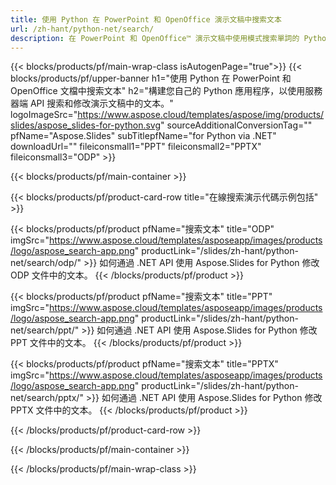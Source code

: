 ```yaml
---
title: 使用 Python 在 PowerPoint 和 OpenOffice 演示文稿中搜索文本
url: /zh-hant/python-net/search/
description: 在 PowerPoint 和 OpenOffice™ 演示文稿中使用模式搜索單詞的 Python 源代碼
---
```


{{< blocks/products/pf/main-wrap-class isAutogenPage="true">}}
{{< blocks/products/pf/upper-banner h1="使用 Python 在 PowerPoint 和 OpenOffice 文檔中搜索文本" h2="構建您自己的 Python 應用程序，以使用服務器端 API 搜索和修改演示文稿中的文本。" logoImageSrc="https://www.aspose.cloud/templates/aspose/img/products/slides/aspose_slides-for-python.svg" sourceAdditionalConversionTag="" pfName="Aspose.Slides" subTitlepfName="for Python via .NET" downloadUrl="" fileiconsmall1="PPT" fileiconsmall2="PPTX" fileiconsmall3="ODP" >}}

{{< blocks/products/pf/main-container >}}

{{< blocks/products/pf/product-card-row title="在線搜索演示代碼示例包括" >}}

{{< blocks/products/pf/product pfName="搜索文本" title="ODP" imgSrc="https://www.aspose.cloud/templates/asposeapp/images/products/logo/aspose_search-app.png" productLink="/slides/zh-hant/python-net/search/odp/" >}}
如何通過 .NET API 使用 Aspose.Slides for Python 修改 ODP 文件中的文本。
{{< /blocks/products/pf/product >}}

{{< blocks/products/pf/product pfName="搜索文本" title="PPT" imgSrc="https://www.aspose.cloud/templates/asposeapp/images/products/logo/aspose_search-app.png" productLink="/slides/zh-hant/python-net/search/ppt/" >}}
如何通過 .NET API 使用 Aspose.Slides for Python 修改 PPT 文件中的文本。
{{< /blocks/products/pf/product >}}

{{< blocks/products/pf/product pfName="搜索文本" title="PPTX" imgSrc="https://www.aspose.cloud/templates/asposeapp/images/products/logo/aspose_search-app.png" productLink="/slides/zh-hant/python-net/search/pptx/" >}}
如何通過 .NET API 使用 Aspose.Slides for Python 修改 PPTX 文件中的文本。
{{< /blocks/products/pf/product >}}



{{< /blocks/products/pf/product-card-row >}}

{{< /blocks/products/pf/main-container >}}
    
{{< /blocks/products/pf/main-wrap-class >}}